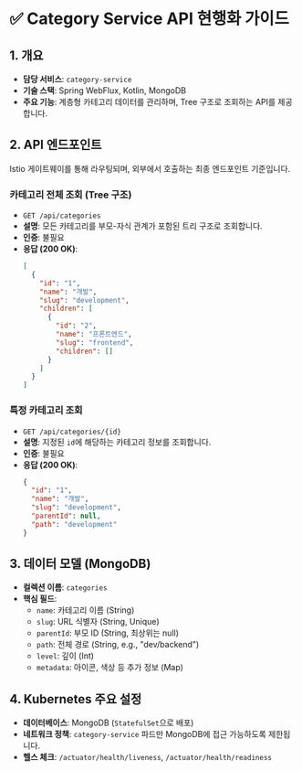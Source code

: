 # ✅ Category Service API 현행화 가이드

## 1. 개요

- **담당 서비스**: `category-service`
- **기술 스택**: Spring WebFlux, Kotlin, MongoDB
- **주요 기능**: 계층형 카테고리 데이터를 관리하며, Tree 구조로 조회하는 API를 제공합니다.

## 2. API 엔드포인트

Istio 게이트웨이를 통해 라우팅되며, 외부에서 호출하는 최종 엔드포인트 기준입니다.

### **카테고리 전체 조회 (Tree 구조)**
- `GET /api/categories`
- **설명**: 모든 카테고리를 부모-자식 관계가 포함된 트리 구조로 조회합니다.
- **인증**: 불필요
- **응답 (200 OK)**:
  ```json
  [
    {
      "id": "1",
      "name": "개발",
      "slug": "development",
      "children": [
        {
          "id": "2",
          "name": "프론트엔드",
          "slug": "frontend",
          "children": []
        }
      ]
    }
  ]
  ```

### **특정 카테고리 조회**
- `GET /api/categories/{id}`
- **설명**: 지정된 `id`에 해당하는 카테고리 정보를 조회합니다.
- **인증**: 불필요
- **응답 (200 OK)**:
  ```json
  {
    "id": "1",
    "name": "개발",
    "slug": "development",
    "parentId": null,
    "path": "development"
  }
  ```

## 3. 데이터 모델 (MongoDB)

- **컬렉션 이름**: `categories`
- **핵심 필드**:
  - `name`: 카테고리 이름 (String)
  - `slug`: URL 식별자 (String, Unique)
  - `parentId`: 부모 ID (String, 최상위는 null)
  - `path`: 전체 경로 (String, e.g., "dev/backend")
  - `level`: 깊이 (Int)
  - `metadata`: 아이콘, 색상 등 추가 정보 (Map)

## 4. Kubernetes 주요 설정

- **데이터베이스**: MongoDB (`StatefulSet`으로 배포)
- **네트워크 정책**: `category-service` 파드만 MongoDB에 접근 가능하도록 제한됩니다.
- **헬스 체크**: `/actuator/health/liveness`, `/actuator/health/readiness`
